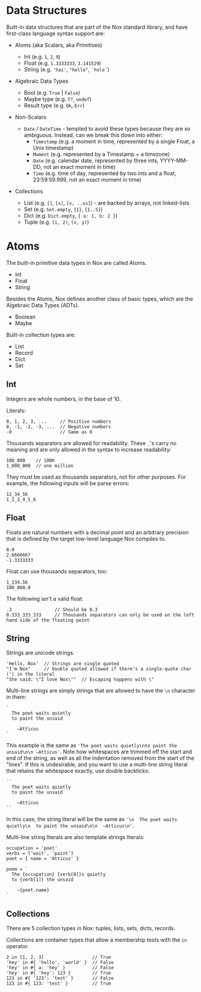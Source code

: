 # Data Structures

Built-in data structures that are part of the Nox standard library, and have
first-class language syntax support are:


* Atoms (aka Scalars, aka Primitives)
  * Int (e.g. `1`, `2`, `9`)
  * Float (e.g. `1.3333333`, `3.141529`)
  * String (e.g. `'hai'`, `"hello"`, `` `hola` ``)


* Algebraic Data Types
  * Bool (e.g. `True` | `False`)
  * Maybe type (e.g. `T?`, `undef`)
  * Result type (e.g. `Ok`, `Err`)


* Non-Scalars
  * `Date` / `DateTime` - tempted to avoid these types because they are so ambiguous.  Instead, can we break this down into either:
    * `Timestamp` (e.g. a moment in time, represented by a single Float, a Unix timestamp)
    * `Moment` (e.g. represented by a Timestamp + a timezone)
    * `Date` (e.g. calendar date, represented by three ints, YYYY-MM-DD, not an exact moment in time)
    * `Time` (e.g. time of day, represented by two ints and a float, 23:59:59.999, not an exact moment in time)


* Collections
  * List (e.g. `[]`, `[x]`, `[x, ..xs]`) - are backed by arrays, not linked-lists
  * Set (e.g. `Set.empty`, `{1}`, `{1..5}`)
  * Dict (e.g. `Dict.empty`, `{ a: 1, b: 2 }`)
  * Tuple (e.g. `(1, 2)`, `(x, y)`)


# Atoms

The built-in primitive data types in Nox are called Atoms.

- Int
- Float
- String


Besides the Atoms, Nox defines another class of basic types, which are the
Algebraic Data Types (ADTs).

- Boolean
- Maybe<T>


Built-in collection types are:

- List
- Record
- Dict
- Set


## Int

Integers are whole numbers, in the base of 10.

Literals:

    0, 1, 2, 3, ...     // Positive numbers
    0, -1, -2, -3, ...  // Negative numbers
    -0                  // Same as 0

Thousands separators are allowed for readability.  These `_`'s carry no
meaning and are only allowed in the syntax to increase readability:

    100_000    // 100K
    1_000_000  // one million

They must be used as thousands separators, not for other purposes.  For
example, the following inputs will be parse errors:

    12_34_56
    1_2_3_4_5_6


## Float

Floats are natural numbers with a decimal point and an arbitrary precision that
is defined by the target low-level language Nox compiles to.

    0.0
    2.6666667
    -1.3333333

Float can use thousands separators, too:

    1_234.56
    100_000.0

The following isn't a valid float:

    .3                // Should be 0.3
    0.333_333_333     // Thousands separators can only be used on the left hand side of the floating point


## String

Strings are unicode strings.

    'Hello, Nox'  // Strings are single quoted
    "I'm Nox"     // Double quoted allowed if there's a single-quote char (') in the literal
    "She said: \"I love Nox\""  // Escaping happens with \"

Multi-line strings are simply strings that are allowed to have the `\n`
character in them:

    `
      The poet waits quietly
      to paint the unsaid

        –Atticus
    `

This example is the same as `'The poet waits quietly\nto paint the unsaid\n\n –Atticus'`.
Note how whitespaces are trimmed off the start and end of the string, as well
as all the indentation removed from the start of the "lines".  If this is
undesirable, and you want to use a multi-line string literal that retains the
whitespace exactly, use double backticks:

    ``
      The poet waits quietly
      to paint the unsaid

        –Atticus
    ``

In this case, the string literal will be the same as
`'\n  The poet waits quietly\n  to paint the unsaid\n\n  –Atticus\n'`.

Multi-line string literals are also template strings literals:

    occupation = 'poet'
    verbs = ['wait', 'paint']
    poet = { name = 'Atticus' }

    poem = `
      The {occupation} {verb[0]}s quietly
      to {verb[1]} the unsaid

        –{poet.name}
    `


## Collections

There are 5 collection types in Nox: tuples, lists, sets, dicts, records.

Collections are container types that allow a membership tests with the `in`
operator.

    2 in [1, 2, 3]                  // True
    'hey' in #{ 'hello', 'world' }  // False
    'hey' in #{ a: 'hey' }          // False
    'hey' in #{ 'hey': 123 }        // True
    123 in #{ '123': 'test' }       // False
    123 in #{ 123: 'test' }         // True

